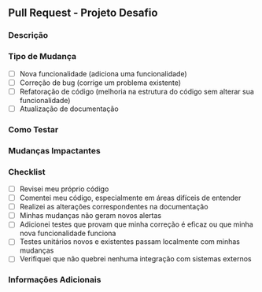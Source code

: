 ## Pull Request - Projeto Desafio

### Descrição

<!-- Descreva brevemente as mudanças implementadas neste PR. -->

### Tipo de Mudança

<!-- Marque o que se aplica: -->

- [ ] Nova funcionalidade (adiciona uma funcionalidade)
- [ ] Correção de bug (corrige um problema existente)
- [ ] Refatoração de código (melhoria na estrutura do código sem alterar sua funcionalidade)
- [ ] Atualização de documentação

### Como Testar

<!-- Descreva os procedimentos para testar as mudanças realizadas. -->

### Mudanças Impactantes

<!-- Liste mudanças que impactam outras partes do projeto. -->

### Checklist

- [ ] Revisei meu próprio código
- [ ] Comentei meu código, especialmente em áreas difíceis de entender
- [ ] Realizei as alterações correspondentes na documentação
- [ ] Minhas mudanças não geram novos alertas
- [ ] Adicionei testes que provam que minha correção é eficaz ou que minha nova funcionalidade funciona
- [ ] Testes unitários novos e existentes passam localmente com minhas mudanças
- [ ] Verifiquei que não quebrei nenhuma integração com sistemas externos

### Informações Adicionais

<!-- Adicione qualquer outra informação relevante. -->
